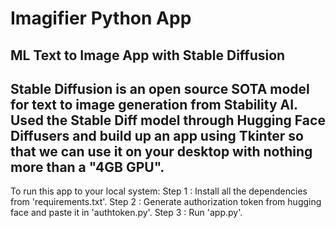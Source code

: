 # Imagifier Python App
## ML Text to Image App with Stable Diffusion
##  Stable Diffusion is an open source SOTA model for text to image generation from Stability AI. Used the Stable Diff model through Hugging Face Diffusers and build up an app using Tkinter so that we can use it on your desktop with nothing more than a "4GB GPU".
To run this app to your local system:
Step 1 : Install all the dependencies from 'requirements.txt'.
Step 2 : Generate authorization token from hugging face and paste it in 'authtoken.py'.
Step 3 : Run 'app.py'.
